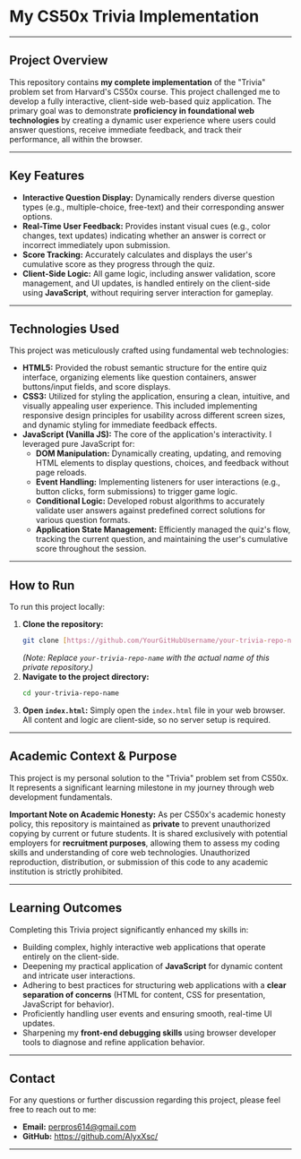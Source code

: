 # My CS50x Trivia Implementation

---

## Project Overview

This repository contains **my complete implementation** of the "Trivia" problem set from Harvard's CS50x course. This project challenged me to develop a fully interactive, client-side web-based quiz application. The primary goal was to demonstrate **proficiency in foundational web technologies** by creating a dynamic user experience where users could answer questions, receive immediate feedback, and track their performance, all within the browser.

---

## Key Features

* **Interactive Question Display:** Dynamically renders diverse question types (e.g., multiple-choice, free-text) and their corresponding answer options.
* **Real-Time User Feedback:** Provides instant visual cues (e.g., color changes, text updates) indicating whether an answer is correct or incorrect immediately upon submission.
* **Score Tracking:** Accurately calculates and displays the user's cumulative score as they progress through the quiz.
* **Client-Side Logic:** All game logic, including answer validation, score management, and UI updates, is handled entirely on the client-side using **JavaScript**, without requiring server interaction for gameplay.

---

## Technologies Used

This project was meticulously crafted using fundamental web technologies:

* **HTML5:** Provided the robust semantic structure for the entire quiz interface, organizing elements like question containers, answer buttons/input fields, and score displays.
* **CSS3:** Utilized for styling the application, ensuring a clean, intuitive, and visually appealing user experience. This included implementing responsive design principles for usability across different screen sizes, and dynamic styling for immediate feedback effects.
* **JavaScript (Vanilla JS):** The core of the application's interactivity. I leveraged pure JavaScript for:
    * **DOM Manipulation:** Dynamically creating, updating, and removing HTML elements to display questions, choices, and feedback without page reloads.
    * **Event Handling:** Implementing listeners for user interactions (e.g., button clicks, form submissions) to trigger game logic.
    * **Conditional Logic:** Developed robust algorithms to accurately validate user answers against predefined correct solutions for various question formats.
    * **Application State Management:** Efficiently managed the quiz's flow, tracking the current question, and maintaining the user's cumulative score throughout the session.

---

## How to Run

To run this project locally:

1.  **Clone the repository:**
    ```bash
    git clone [https://github.com/YourGitHubUsername/your-trivia-repo-name.git](https://github.com/YourGitHubUsername/your-trivia-repo-name.git)
    ```
    *(Note: Replace `your-trivia-repo-name` with the actual name of this private repository.)*
2.  **Navigate to the project directory:**
    ```bash
    cd your-trivia-repo-name
    ```
3.  **Open `index.html`:** Simply open the `index.html` file in your web browser. All content and logic are client-side, so no server setup is required.

---

## Academic Context & Purpose

This project is my personal solution to the "Trivia" problem set from CS50x. It represents a significant learning milestone in my journey through web development fundamentals.

**Important Note on Academic Honesty:**
As per CS50x's academic honesty policy, this repository is maintained as **private** to prevent unauthorized copying by current or future students. It is shared exclusively with potential employers for **recruitment purposes**, allowing them to assess my coding skills and understanding of core web technologies. Unauthorized reproduction, distribution, or submission of this code to any academic institution is strictly prohibited.

---

## Learning Outcomes

Completing this Trivia project significantly enhanced my skills in:

* Building complex, highly interactive web applications that operate entirely on the client-side.
* Deepening my practical application of **JavaScript** for dynamic content and intricate user interactions.
* Adhering to best practices for structuring web applications with a **clear separation of concerns** (HTML for content, CSS for presentation, JavaScript for behavior).
* Proficiently handling user events and ensuring smooth, real-time UI updates.
* Sharpening my **front-end debugging skills** using browser developer tools to diagnose and refine application behavior.

---

## Contact

For any questions or further discussion regarding this project, please feel free to reach out to me:

* **Email:** perpros614@gmail.com
* **GitHub:** https://github.com/AlyxXsc/

---
